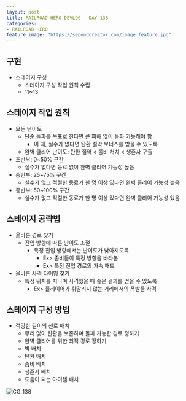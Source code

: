 ```yaml
---
layout: post
title: RAILROAD HERO DEVLOG - DAY 138
categories:
- RAILROAD HERO
feature_image: "https://secondcreator.com/image_feature.jpg"
---
```


## 구현
- 스테이지 구성
  - 스테이지 구성 작업 원칙 수립
  - 11~13

## 스테이지 작업 원칙
- 모든 난이도
  - 단순 돌파를 목표로 한다면 큰 피해 없이 돌파 가능해야 함
    - 이 때, 실수가 없다면 탄환 절약 보너스를 받을 수 있도록
  - 완벽 클리어 난이도: 탄환 절약 < 좀비 처치 < 생존자 구출
- 초반부: 0~50% 구간
  - 실수가 없다면 동료 없이 완벽 클리어 가능성 높음
- 중반부: 25~75% 구간
  - 실수가 없고 적절한 동료가 한 명 이상 있다면 완벽 클리어 가능성 높음
- 종반부: 50~100% 구간
  - 실수가 없고 적절한 동료가 한 명 이상 있다면 완벽 클리어 가능성 있음

## 스테이지 공략법
- 올바른 경로 찾기
  - 진입 방향에 따른 난이도 조절
    - 특정 진입 방향에서는 난이도가 낮아지도록
      - Ex> 좀비들이 특정 방향을 바라봄
      - Ex> 특정 진입 경로의 가속 패드
- 올바른 사격 타이밍 찾기
  - 특정 위치를 지나며 사격했을 때 좋은 결과를 얻을 수 있도록
    - Ex> 플레이어가 휘말리지 않는 거리에서의 폭발물 사격

## 스테이지 구성 방법
- 적당한 길이의 선로 배치
  - 무리 없이 탄환을 보존하며 돌파 가능한 경로 정하기
  - 완벽 클리어를 위한 최적 경로 정하기
  - 벽 배치
  - 탄환 배치
  - 좀비 배치
  - 생존자 배치
  - 도움이 되는 아이템 배치

![CG_138](https://secondcreator.com/blog/imgs/CG_138.png)
